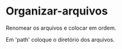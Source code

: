 # Organizar-arquivos
Renomear os arquivos e colocar em ordem.

Em 'path' coloque o diretório dos arquivos.
